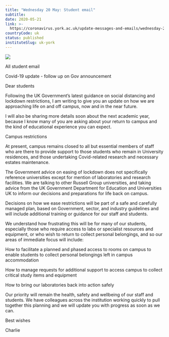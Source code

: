 ```yaml
---
title: "Wednesday 20 May: Student email"
subtitle: 
date: 2020-05-21
link: >-
  https://coronavirus.york.ac.uk/update-messages-and-emails/wednesday-20-may-student-email
countryCode: uk
status: published
instituteSlug: uk-york
---
```

![](https://lh4.googleusercontent.com/xg_bvawlcoEsS2IlK7vtzvemKhwPRDqvqn5M4KQ6c7cUV_7uY1vPMW0DW1O0QgBMSkXycahvmKaKXTpfHcCKBi2o4_7NQhbG)

All student email

Covid-19 update - follow up on Gov announcement

Dear students

Following the UK Government’s latest guidance on social distancing and lockdown restrictions, I am writing to give you an update on how we are approaching life on and off campus, now and in the near future.

I will also be sharing more details soon about the next academic year, because I know many of you are asking about your return to campus and the kind of educational experience you can expect.

Campus restrictions

At present, campus remains closed to all but essential members of staff who are there to provide support to those students who remain in University residences, and those undertaking Covid-related research and necessary estates maintenance.

The Government advice on easing of lockdown does not specifically reference universities except for mention of laboratories and research facilities. We are talking to other Russell Group universities, and taking advice from the UK Government Department for Education and Universities UK to inform our decisions and preparations for life back on campus.

Decisions on how we ease restrictions will be part of a safe and carefully managed plan, based on Government, sector, and industry guidelines and will include additional training or guidance for our staff and students.

We understand how frustrating this will be for many of our students, especially those who require access to labs or specialist resources and equipment, or who wish to return to collect personal belongings, and so our areas of immediate focus will include:

How to facilitate a planned and phased access to rooms on campus to enable students to collect personal belongings left in campus accommodation

How to manage requests for additional support to access campus to collect critical study items and equipment

How to bring our laboratories back into action safely

Our priority will remain the health, safety and wellbeing of our staff and students. We have colleagues across the institution working quickly to pull together this planning and we will update you with progress as soon as we can.

Best wishes

Charlie



